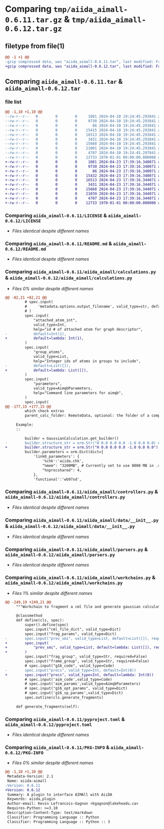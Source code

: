 # Comparing `tmp/aiida_aimall-0.6.11.tar.gz` & `tmp/aiida_aimall-0.6.12.tar.gz`

## filetype from file(1)

```diff
@@ -1 +1 @@
-gzip compressed data, was "aiida_aimall-0.6.11.tar", last modified: Fri Jan  1 00:00:00 2016, max compression
+gzip compressed data, was "aiida_aimall-0.6.12.tar", last modified: Fri Jan  1 00:00:00 2016, max compression
```

## Comparing `aiida_aimall-0.6.11.tar` & `aiida_aimall-0.6.12.tar`

### file list

```diff
@@ -1,10 +1,10 @@
--rw-r--r--   0        0        0     1081 2024-04-10 19:24:45.293841 aiida_aimall-0.6.11/LICENSE
--rw-r--r--   0        0        0     9730 2024-04-10 19:24:45.293841 aiida_aimall-0.6.11/README.md
--rw-r--r--   0        0        0       86 2024-04-10 19:24:45.293841 aiida_aimall-0.6.11/aiida_aimall/__init__.py
--rw-r--r--   0        0        0    15415 2024-04-10 19:24:45.293841 aiida_aimall-0.6.11/aiida_aimall/calculations.py
--rw-r--r--   0        0        0    16513 2024-04-10 19:24:45.293841 aiida_aimall-0.6.11/aiida_aimall/controllers.py
--rw-r--r--   0        0        0     3431 2024-04-10 19:24:45.293841 aiida_aimall-0.6.11/aiida_aimall/data/__init__.py
--rw-r--r--   0        0        0    15668 2024-04-10 19:24:45.293841 aiida_aimall-0.6.11/aiida_aimall/parsers.py
--rw-r--r--   0        0        0    21001 2024-04-10 19:24:45.293841 aiida_aimall-0.6.11/aiida_aimall/workchains.py
--rw-r--r--   0        0        0     4707 2024-04-10 19:24:45.297841 aiida_aimall-0.6.11/pyproject.toml
--rw-r--r--   0        0        0    12733 1970-01-01 00:00:00.000000 aiida_aimall-0.6.11/PKG-INFO
+-rw-r--r--   0        0        0     1081 2024-04-23 17:39:16.340071 aiida_aimall-0.6.12/LICENSE
+-rw-r--r--   0        0        0     9730 2024-04-23 17:39:16.340071 aiida_aimall-0.6.12/README.md
+-rw-r--r--   0        0        0       86 2024-04-23 17:39:16.340071 aiida_aimall-0.6.12/aiida_aimall/__init__.py
+-rw-r--r--   0        0        0    15432 2024-04-23 17:39:16.340071 aiida_aimall-0.6.12/aiida_aimall/calculations.py
+-rw-r--r--   0        0        0    16513 2024-04-23 17:39:16.344071 aiida_aimall-0.6.12/aiida_aimall/controllers.py
+-rw-r--r--   0        0        0     3431 2024-04-23 17:39:16.344071 aiida_aimall-0.6.12/aiida_aimall/data/__init__.py
+-rw-r--r--   0        0        0    15668 2024-04-23 17:39:16.344071 aiida_aimall-0.6.12/aiida_aimall/parsers.py
+-rw-r--r--   0        0        0    21039 2024-04-23 17:39:16.344071 aiida_aimall-0.6.12/aiida_aimall/workchains.py
+-rw-r--r--   0        0        0     4707 2024-04-23 17:39:16.344071 aiida_aimall-0.6.12/pyproject.toml
+-rw-r--r--   0        0        0    12733 1970-01-01 00:00:00.000000 aiida_aimall-0.6.12/PKG-INFO
```

### Comparing `aiida_aimall-0.6.11/LICENSE` & `aiida_aimall-0.6.12/LICENSE`

 * *Files identical despite different names*

### Comparing `aiida_aimall-0.6.11/README.md` & `aiida_aimall-0.6.12/README.md`

 * *Files identical despite different names*

### Comparing `aiida_aimall-0.6.11/aiida_aimall/calculations.py` & `aiida_aimall-0.6.12/aiida_aimall/calculations.py`

 * *Files 0% similar despite different names*

```diff
@@ -82,21 +82,21 @@
         # spec.input(
         #     'metadata.options.output_filename', valid_type=str, default='aiida.out'
         # )
         spec.input(
             "attached_atom_int",
             valid_type=Int,
             help="id # of attached atom for graph descriptor",
-            default=Int(1),
+            default=lambda: Int(1),
         )
         spec.input(
             "group_atoms",
             valid_type=List,
             help="Integer ids of atoms in groups to include",
-            default=List([]),
+            default=lambda: List([]),
         )
         spec.input(
             "parameters",
             valid_type=AimqbParameters,
             help="Command line parameters for aimqb",
         )
         spec.input(
@@ -177,15 +177,15 @@
         which check extras
         parent_calc_folder: RemoteData, optional: the folder of a completed gaussian calculation
 
     Example:
     ::
 
         builder = GaussianCalculation.get_builder()
-        builder.structure_str = orm.Str("H 0.0 0.0 0.0 -1.0 0.0 0.0) # needs newline but docs doesn't like
+        builder.structure_str = orm.Str("H 0.0 0.0 0.0 -1.0 0.0 0.0") # needs newline but docs doesn't like
         builder.parameters = orm.Dict(dict={
             'link0_parameters': {
                 '%chk':'aiida.chk',
                 "%mem": "3200MB", # Currently set to use 8000 MB in .sh files
                 "%nprocshared": 4,
             },
             'functional':'wb97xd',
```

### Comparing `aiida_aimall-0.6.11/aiida_aimall/controllers.py` & `aiida_aimall-0.6.12/aiida_aimall/controllers.py`

 * *Files identical despite different names*

### Comparing `aiida_aimall-0.6.11/aiida_aimall/data/__init__.py` & `aiida_aimall-0.6.12/aiida_aimall/data/__init__.py`

 * *Files identical despite different names*

### Comparing `aiida_aimall-0.6.11/aiida_aimall/parsers.py` & `aiida_aimall-0.6.12/aiida_aimall/parsers.py`

 * *Files identical despite different names*

### Comparing `aiida_aimall-0.6.11/aiida_aimall/workchains.py` & `aiida_aimall-0.6.12/aiida_aimall/workchains.py`

 * *Files 1% similar despite different names*

```diff
@@ -249,19 +249,21 @@
     """Workchain to fragment a cml file and generate gaussian calculations on each fragment"""
 
     @classmethod
     def define(cls, spec):
         super().define(spec)
         spec.input("cml_file_dict", valid_type=Dict)
         spec.input("frag_params", valid_type=Dict)
-        spec.input("prev_smi", valid_type=List, default=List([]), required=False)
+        spec.input(
+            "prev_smi", valid_type=List, default=lambda: List([]), required=False
+        )
         spec.input("frag_group", valid_type=Str, required=False)
         spec.input("frame_group", valid_type=Str, required=False)
         # spec.input("g16_code", valid_type=Code)
-        spec.input("procs", valid_type=Int, default=Int(8))
+        spec.input("procs", valid_type=Int, default=lambda: Int(8))
         # spec.input('aim_code',valid_type=Code)
         # spec.input('aim_params',valid_type=AimqbParameters)
         # spec.input("g16_opt_params", valid_type=Dict)
         # spec.input('g16_sp_params',valid_type=Dict)
         spec.outline(cls.generate_fragments)
 
     def generate_fragments(self):
```

### Comparing `aiida_aimall-0.6.11/pyproject.toml` & `aiida_aimall-0.6.12/pyproject.toml`

 * *Files identical despite different names*

### Comparing `aiida_aimall-0.6.11/PKG-INFO` & `aiida_aimall-0.6.12/PKG-INFO`

 * *Files 0% similar despite different names*

```diff
@@ -1,10 +1,10 @@
 Metadata-Version: 2.1
 Name: aiida-aimall
-Version: 0.6.11
+Version: 0.6.12
 Summary: A plugin to interface AIMAll with AiiDA
 Keywords: aiida,plugin
 Author-email: Kevin Lefrancois-Gagnon <kgagnon@lakeheadu.ca>
 Requires-Python: >=3.10
 Description-Content-Type: text/markdown
 Classifier: Programming Language :: Python
 Classifier: Programming Language :: Python :: 3
```


